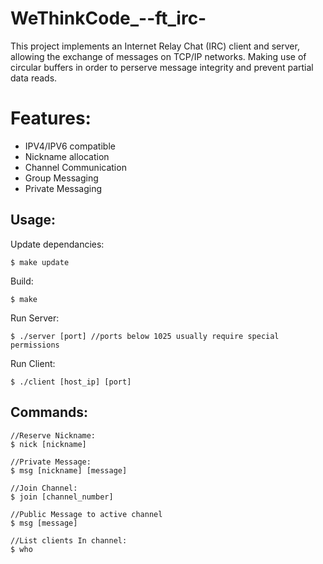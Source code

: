 # WeThinkCode_--ft_irc-
This project implements an Internet Relay Chat (IRC) client and server, allowing the exchange of messages on TCP/IP networks.
Making use of circular buffers in order to perserve message integrity and prevent partial data reads.

# Features:
* IPV4/IPV6 compatible
* Nickname allocation
* Channel Communication
* Group Messaging
* Private Messaging

## Usage:

Update dependancies: 

    $ make update

Build:

    $ make 

Run Server:

    $ ./server [port] //ports below 1025 usually require special permissions

Run Client:

    $ ./client [host_ip] [port]

## Commands:

    //Reserve Nickname:
    $ nick [nickname]

    //Private Message:
    $ msg [nickname] [message]

    //Join Channel:
    $ join [channel_number]

    //Public Message to active channel
    $ msg [message]

    //List clients In channel:
    $ who


